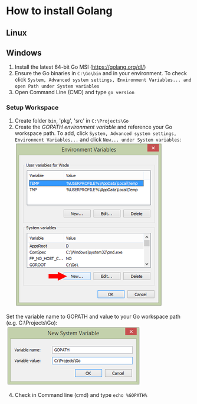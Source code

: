 # How to install Golang

## Linux

## Windows

1. Install the latest 64-bit Go MSI (https://golang.org/dl/)
2. Ensure the Go binaries in `C:\Go\bin` and in your environment. To check click `System, Advanced system settings, Environment Variables... and open Path under System variables`
3. Open Command Line (CMD) and type `go version`

### Setup Workspace
1. Create folder `bin`, 'pkg', 'src' in `C:\Projects\Go`
2. Create the *GOPATH environment variable* and reference your Go workspace path. To add, click `System, Advanced system settings, Environment Variables...` and click `New... under System variables`:
![alt text](assets/6ef223da-8a53-11e4-96bf-3cbbd9acf589.png "Path environment ")

Set the variable name to GOPATH and value to your Go workspace path (e.g. C:\Projects\Go):
![alt text](assets/feb28c94-8a53-11e4-9bf4-02728abe34e5.png "Set Path")

4. Check in Command line (cmd) and type `echo %GOPATH%`
